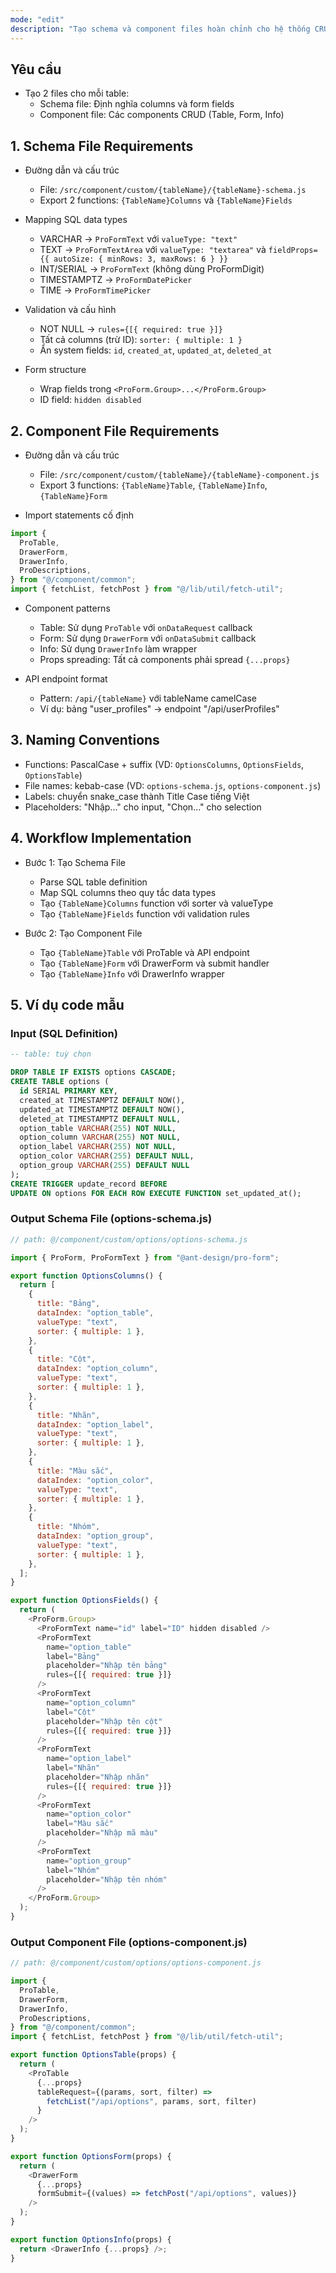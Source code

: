 ```yaml
---
mode: "edit"
description: "Tạo schema và component files hoàn chỉnh cho hệ thống CRUD Ant Design Pro từ định nghĩa SQL table"
---
```


## Yêu cầu

- Tạo 2 files cho mỗi table:
  - Schema file: Định nghĩa columns và form fields
  - Component file: Các components CRUD (Table, Form, Info)

## 1. Schema File Requirements

- Đường dẫn và cấu trúc

  - File: `/src/component/custom/{tableName}/{tableName}-schema.js`
  - Export 2 functions: `{TableName}Columns` và `{TableName}Fields`

- Mapping SQL data types

  - VARCHAR → `ProFormText` với `valueType: "text"`
  - TEXT → `ProFormTextArea` với `valueType: "textarea"` và `fieldProps={{ autoSize: { minRows: 3, maxRows: 6 } }}`
  - INT/SERIAL → `ProFormText` (không dùng ProFormDigit)
  - TIMESTAMPTZ → `ProFormDatePicker`
  - TIME → `ProFormTimePicker`

- Validation và cấu hình

  - NOT NULL → `rules={[{ required: true }]}`
  - Tất cả columns (trừ ID): `sorter: { multiple: 1 }`
  - Ẩn system fields: `id`, `created_at`, `updated_at`, `deleted_at`

- Form structure
  - Wrap fields trong `<ProForm.Group>...</ProForm.Group>`
  - ID field: `hidden disabled`

## 2. Component File Requirements

- Đường dẫn và cấu trúc

  - File: `/src/component/custom/{tableName}/{tableName}-component.js`
  - Export 3 functions: `{TableName}Table`, `{TableName}Info`, `{TableName}Form`

- Import statements cố định

```javascript
import {
  ProTable,
  DrawerForm,
  DrawerInfo,
  ProDescriptions,
} from "@/component/common";
import { fetchList, fetchPost } from "@/lib/util/fetch-util";
```

- Component patterns

  - Table: Sử dụng `ProTable` với `onDataRequest` callback
  - Form: Sử dụng `DrawerForm` với `onDataSubmit` callback
  - Info: Sử dụng `DrawerInfo` làm wrapper
  - Props spreading: Tất cả components phải spread `{...props}`

- API endpoint format
  - Pattern: `/api/{tableName}` với tableName camelCase
  - Ví dụ: bảng "user_profiles" → endpoint "/api/userProfiles"

## 3. Naming Conventions

- Functions: PascalCase + suffix (VD: `OptionsColumns`, `OptionsFields`, `OptionsTable`)
- File names: kebab-case (VD: `options-schema.js`, `options-component.js`)
- Labels: chuyển snake_case thành Title Case tiếng Việt
- Placeholders: "Nhập..." cho input, "Chọn..." cho selection

## 4. Workflow Implementation

- Bước 1: Tạo Schema File

  - Parse SQL table definition
  - Map SQL columns theo quy tắc data types
  - Tạo `{TableName}Columns` function với sorter và valueType
  - Tạo `{TableName}Fields` function với validation rules

- Bước 2: Tạo Component File
  - Tạo `{TableName}Table` với ProTable và API endpoint
  - Tạo `{TableName}Form` với DrawerForm và submit handler
  - Tạo `{TableName}Info` với DrawerInfo wrapper

## 5. Ví dụ code mẫu

### Input (SQL Definition)

```sql
-- table: tuỳ chọn

DROP TABLE IF EXISTS options CASCADE;
CREATE TABLE options (
  id SERIAL PRIMARY KEY,
  created_at TIMESTAMPTZ DEFAULT NOW(),
  updated_at TIMESTAMPTZ DEFAULT NOW(),
  deleted_at TIMESTAMPTZ DEFAULT NULL,
  option_table VARCHAR(255) NOT NULL,
  option_column VARCHAR(255) NOT NULL,
  option_label VARCHAR(255) NOT NULL,
  option_color VARCHAR(255) DEFAULT NULL,
  option_group VARCHAR(255) DEFAULT NULL
);
CREATE TRIGGER update_record BEFORE
UPDATE ON options FOR EACH ROW EXECUTE FUNCTION set_updated_at();
```

### Output Schema File (options-schema.js)

```javascript
// path: @/component/custom/options/options-schema.js

import { ProForm, ProFormText } from "@ant-design/pro-form";

export function OptionsColumns() {
  return [
    {
      title: "Bảng",
      dataIndex: "option_table",
      valueType: "text",
      sorter: { multiple: 1 },
    },
    {
      title: "Cột",
      dataIndex: "option_column",
      valueType: "text",
      sorter: { multiple: 1 },
    },
    {
      title: "Nhãn",
      dataIndex: "option_label",
      valueType: "text",
      sorter: { multiple: 1 },
    },
    {
      title: "Màu sắc",
      dataIndex: "option_color",
      valueType: "text",
      sorter: { multiple: 1 },
    },
    {
      title: "Nhóm",
      dataIndex: "option_group",
      valueType: "text",
      sorter: { multiple: 1 },
    },
  ];
}

export function OptionsFields() {
  return (
    <ProForm.Group>
      <ProFormText name="id" label="ID" hidden disabled />
      <ProFormText
        name="option_table"
        label="Bảng"
        placeholder="Nhập tên bảng"
        rules={[{ required: true }]}
      />
      <ProFormText
        name="option_column"
        label="Cột"
        placeholder="Nhập tên cột"
        rules={[{ required: true }]}
      />
      <ProFormText
        name="option_label"
        label="Nhãn"
        placeholder="Nhập nhãn"
        rules={[{ required: true }]}
      />
      <ProFormText
        name="option_color"
        label="Màu sắc"
        placeholder="Nhập mã màu"
      />
      <ProFormText
        name="option_group"
        label="Nhóm"
        placeholder="Nhập tên nhóm"
      />
    </ProForm.Group>
  );
}
```

### Output Component File (options-component.js)

```javascript
// path: @/component/custom/options/options-component.js

import {
  ProTable,
  DrawerForm,
  DrawerInfo,
  ProDescriptions,
} from "@/component/common";
import { fetchList, fetchPost } from "@/lib/util/fetch-util";

export function OptionsTable(props) {
  return (
    <ProTable
      {...props}
      tableRequest={(params, sort, filter) =>
        fetchList("/api/options", params, sort, filter)
      }
    />
  );
}

export function OptionsForm(props) {
  return (
    <DrawerForm
      {...props}
      formSubmit={(values) => fetchPost("/api/options", values)}
    />
  );
}

export function OptionsInfo(props) {
  return <DrawerInfo {...props} />;
}
```
